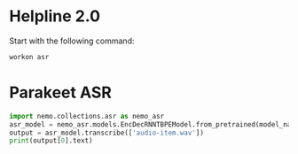 # Helpline 2.0
Start with the following command:

```sh
workon asr
```

# Parakeet ASR
```python
import nemo.collections.asr as nemo_asr
asr_model = nemo_asr.models.EncDecRNNTBPEModel.from_pretrained(model_name="nvidia/parakeet-tdt-1.1b")
output = asr_model.transcribe(['audio-item.wav'])
print(output[0].text)
```


